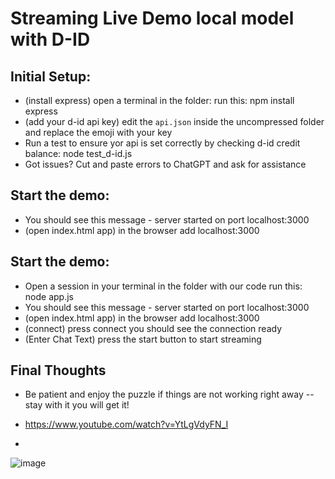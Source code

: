 # Streaming Live Demo local model with D-ID

## Initial Setup:
* (install express) open a terminal in the folder:
    run this: npm install express
* (add your d-id api key) edit the `api.json` inside the uncompressed folder and replace the emoji with your key
* Run a test to ensure yor api is set correctly by checking d-id credit balance:  node test_d-id.js
*  Got issues?  Cut and paste errors to ChatGPT and ask for assistance 

## Start the demo:
* You should see this message - server started on port localhost:3000
* (open index.html app) in the browser add localhost:3000

## Start the demo:
* Open a session in your terminal in the folder with our code run this: node app.js 
* You should see this message - server started on port localhost:3000
* (open index.html app) in the browser add localhost:3000
* (connect) press connect you should see the connection ready 
* (Enter Chat Text) press the start button to start streaming

## Final Thoughts
* Be patient and enjoy the puzzle if things are not working right away -- stay with it you will get it!

* https://www.youtube.com/watch?v=YtLgVdyFN_I
* 
![image](https://github.com/jjmlovesgit/D-id_Streaming_Chatgpt_Llama2/assets/47751509/2486f630-84bd-450d-810b-a957330bfe6c)

